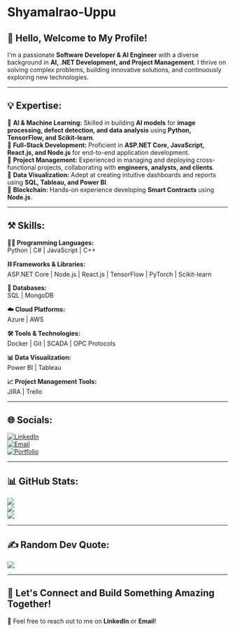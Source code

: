 # Shyamalrao-Uppu
<h2>👋 Hello, Welcome to My Profile!</h2>  

I'm a passionate <b>Software Developer & AI Engineer</b> with a diverse background in **AI, .NET Development, and Project Management**. I thrive on solving complex problems, building innovative solutions, and continuously exploring new technologies.  

---

## 💡 **Expertise:**  

🔹 **AI & Machine Learning:** Skilled in building **AI models** for **image processing, defect detection, and data analysis** using **Python, TensorFlow, and Scikit-learn**.  
🔹 **Full-Stack Development:** Proficient in **ASP.NET Core, JavaScript, React.js, and Node.js** for end-to-end application development.  
🔹 **Project Management:** Experienced in managing and deploying cross-functional projects, collaborating with **engineers, analysts, and clients**.  
🔹 **Data Visualization:** Adept at creating intuitive dashboards and reports using **SQL, Tableau, and Power BI**.  
🔹 **Blockchain:** Hands-on experience developing **Smart Contracts** using **Node.js**.  

---

## ⚒️ **Skills:**  

**🧑‍💻 Programming Languages:**  
Python | C# | JavaScript | C++  

**⛓️ Frameworks & Libraries:**  
ASP.NET Core | Node.js | React.js | TensorFlow | PyTorch | Scikit-learn  

**💾 Databases:**  
SQL | MongoDB  

**☁️ Cloud Platforms:**  
Azure | AWS  

**🛠️ Tools & Technologies:**  
Docker | Git | SCADA | OPC Protocols  

**📊 Data Visualization:**  
Power BI | Tableau  

**📈 Project Management Tools:**  
JIRA | Trello  

---

## 🌐 **Socials:**  

[![LinkedIn](https://img.shields.io/badge/LinkedIn-%230077B5.svg?logo=linkedin&logoColor=white)](https://www.linkedin.com/shyamalraouppu)  
[![Email](https://img.shields.io/badge/Email-%230077B5.svg?logo=gmail&logoColor=white)](mailto:shyamalraothis@gmail.com)  
[![Portfolio](https://img.shields.io/badge/Portfolio-%230077B5.svg?logo=portfolio&logoColor=white)](https://yourportfolio.com)  

---

## 📊 **GitHub Stats:**  

![](https://github-readme-stats.vercel.app/api?username=Shyamsai456&theme=radical&hide_border=false&include_all_commits=true&count_private=true)  
![](https://github-readme-streak-stats.herokuapp.com/?user=Shyamsai456&theme=radical&hide_border=false)  
![](https://github-readme-stats.vercel.app/api/top-langs/?username=Shyamsai456&theme=radical&hide_border=false&include_all_commits=false&count_private=true&layout=compact)  

---

## ✍️ **Random Dev Quote:**  

![](https://quotes-github-readme.vercel.app/api?type=horizontal&theme=radical)  

---

## 🚀 **Let's Connect and Build Something Amazing Together!**  
🔗 Feel free to reach out to me on **LinkedIn** or **Email**!  
